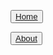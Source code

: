 
<head> 
  <link rel="stylesheet" href="styles.css">
</head>

<div class="tab">
<nav id="site-nav">

<button class="tablinks" ><a href="home.md">Home</a></button>

<button class="tablinks"><a href="about.md">About</a></button>

</nav>
 </div>
